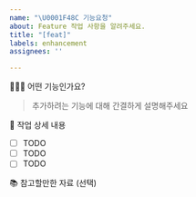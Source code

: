 ```yaml
---
name: "\U0001F48C 기능요청"
about: Feature 작업 사항을 알려주세요.
title: "[feat]"
labels: enhancement
assignees: ''

---
```


🙋🏻‍♂️ 어떤 기능인가요?

> 추가하려는 기능에 대해 간결하게 설명해주세요

🔨 작업 상세 내용

- [ ] TODO
- [ ] TODO
- [ ] TODO

📚 참고할만한 자료 (선택)

>
